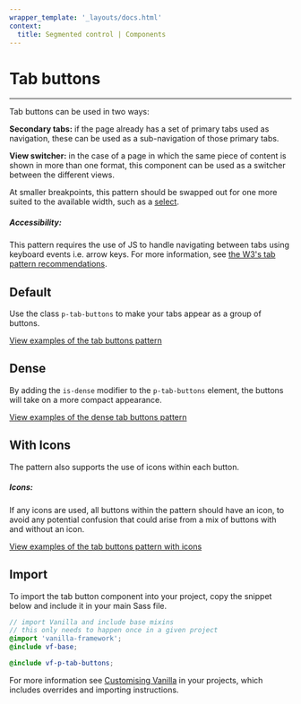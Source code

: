 ```yaml
---
wrapper_template: '_layouts/docs.html'
context:
  title: Segmented control | Components
---
```


# Tab buttons

<hr>

Tab buttons can be used in two ways:

**Secondary tabs:** if the page already has a set of primary tabs used as navigation, these can be used as a sub-navigation of those primary tabs.

**View switcher:** in the case of a page in which the same piece of content is shown in more than one format, this component can be used as a switcher between the different views.

At smaller breakpoints, this pattern should be swapped out for one more suited to the available width, such as a <a href="https://vanillaframework.io/docs/base/forms#select">select</a>.

<div class="p-notification--information is-inline">
  <div class="p-notification__content">
    <h5 class="p-notification__title">Accessibility:</h5>
    <p class="p-notification__message">This pattern requires the use of JS to handle navigating between tabs using keyboard events i.e. arrow keys. For more information, see <a href="https://www.w3.org/TR/wai-aria-practices-1.1/examples/tabs/tabs-1/tabs.html">the W3's tab pattern recommendations</a>.</p>
  </div>
</div>

## Default

Use the class `p-tab-buttons` to make your tabs appear as a group of buttons.

<div class="embedded-example"><a href="/docs/examples/patterns/tab-buttons/default" class="js-example">
View examples of the tab buttons pattern
</a></div>

## Dense

By adding the `is-dense` modifier to the `p-tab-buttons` element, the buttons will take on a more compact appearance.

<div class="embedded-example"><a href="/docs/examples/patterns/tab-buttons/dense" class="js-example">
View examples of the dense tab buttons pattern
</a></div>

## With Icons

The pattern also supports the use of icons within each button.

<div class="p-notification--caution is-inline">
  <div class="p-notification__content">
    <h5 class="p-notification__title">Icons:</h5>
    <p class="p-notification__message">If any icons are used, all buttons within the pattern should have an icon, to avoid any potential confusion that could arise from a mix of buttons with and without an icon.</p>
  </div>
</div>

<div class="embedded-example"><a href="/docs/examples/patterns/tab-buttons/icons" class="js-example">
View examples of the tab buttons pattern with icons
</a></div>

## Import

To import the tab button component into your project, copy the snippet below and include it in your main Sass file.

```scss
// import Vanilla and include base mixins
// this only needs to happen once in a given project
@import 'vanilla-framework';
@include vf-base;

@include vf-p-tab-buttons;
```

For more information see [Customising Vanilla](/docs/customising-vanilla/) in your projects, which includes overrides and importing instructions.
